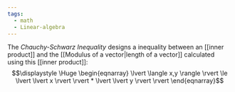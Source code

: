 ```yaml
---
tags:
  - math
  - Linear-algebra
---
```

The *Chauchy-Schwarz Inequality* designs a inequality between an [[inner product]] and the [[Modulus of a vector|length of a vector]] calculated using this [[inner product]]:
$$\displaystyle \Huge \begin{eqnarray} 
\lvert \langle x,y \rangle \rvert \le \lvert \lvert x \rvert \rvert * \lvert \lvert y \rvert \rvert
\end{eqnarray}$$
